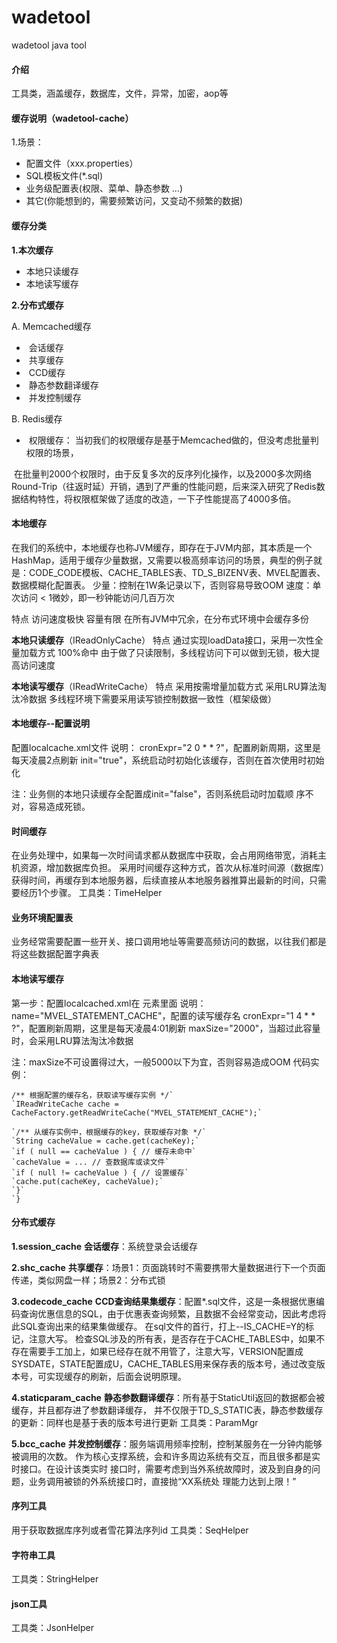 # wadetool
wadetool java tool


#### 介绍
工具类，涵盖缓存，数据库，文件，异常，加密，aop等



#### 缓存说明（wadetool-cache）

1.场景：

- 配置文件（xxx.properties）
- SQL模板文件(*.sql)
- 业务级配置表(权限、菜单、静态参数 ...)
- 其它(你能想到的，需要频繁访问，又变动不频繁的数据)


#### 缓存分类
**1.本次缓存**

- 本地只读缓存
- 本地读写缓存

**2.分布式缓存**

A. Memcached缓存

- ​    会话缓存
- ​    共享缓存
- ​    CCD缓存
- ​    静态参数翻译缓存
- ​    并发控制缓存

B. Redis缓存


- ​    权限缓存：  当初我们的权限缓存是基于Memcached做的，但没考虑批量判权限的场景，

​               在批量判2000个权限时，由于反复多次的反序列化操作，以及2000多次网络
​               Round-Trip（往返时延）开销，遇到了严重的性能问题，后来深入研究了Redis数据结构特
​               性，将权限框架做了适度的改造，一下子性能提高了4000多倍。


#### 本地缓存

在我们的系统中，本地缓存也称JVM缓存，即存在于JVM内部，其本质是一个HashMap，适用于缓存少量数据，又需要以极高频率访问的场景，典型的例子就是：CODE_CODE模板、CACHE_TABLES表、TD_S_BIZENV表、MVEL配置表、数据模糊化配置表。
少量：控制在1W条记录以下，否则容易导致OOM
速度：单次访问 < 1微妙，即一秒钟能访问几百万次

特点
访问速度极快
容量有限
在所有JVM中冗余，在分布式环境中会缓存多份

**本地只读缓存**（IReadOnlyCache）
特点
通过实现loadData接口，采用一次性全量加载方式
100%命中
由于做了只读限制，多线程访问下可以做到无锁，极大提高访问速度

**本地读写缓存**（IReadWriteCache）
特点
采用按需增量加载方式
采用LRU算法淘汰冷数据
多线程环境下需要采用读写锁控制数据一致性（框架级做）

#### 本地缓存--配置说明
配置localcache.xml文件
说明：
cronExpr="2 0 * * ?"，配置刷新周期，这里是每天凌晨2点刷新
init="true"，系统启动时初始化该缓存，否则在首次使用时初始化

注：业务侧的本地只读缓存全配置成init="false"，否则系统启动时加载顺
序不对，容易造成死锁。

####  时间缓存
在业务处理中，如果每一次时间请求都从数据库中获取，会占用网络带宽，消耗主机资源，增加数据库负担。
采用时间缓存这种方式，首次从标准时间源（数据库）获得时间，再缓存到本地服务器，后续直接从本地服务器推算出最新的时间，只需要经历1个步骤。
工具类：TimeHelper

####  业务环境配置表
业务经常需要配置一些开关、接口调用地址等需要高频访问的数据，以往我们都是将这些数据配置字典表

####  本地读写缓存
第一步：配置localcached.xml在 <readwrite>元素里面
说明：
name="MVEL_STATEMENT_CACHE"，配置的读写缓存名
cronExpr="1 4 * * ?"，配置刷新周期，这里是每天凌晨4:01刷新
maxSize="2000"，当超过此容量时，会采用LRU算法淘汰冷数据

注：maxSize不可设置得过大，一般5000以下为宜，否则容易造成OOM
代码实例：

```
/** 根据配置的缓存名，获取读写缓存实例 */`
`IReadWriteCache cache = CacheFactory.getReadWriteCache("MVEL_STATEMENT_CACHE");`

`/** 从缓存实例中，根据缓存的key，获取缓存对象 */`
`String cacheValue = cache.get(cacheKey);`
`if ( null == cacheValue ) { // 缓存未命中`
`cacheValue = ... // 查数据库或读文件`
`if ( null != cacheValue ) { // 设置缓存`
`cache.put(cacheKey, cacheValue);`
`}`
`}
```



####  分布式缓存

**1.session_cache**
**会话缓存**：系统登录会话缓存

**2.shc_cache**
**共享缓存**：场景1：页面跳转时不需要携带大量数据进行下一个页面传递，类似网盘一样；场景2：分布式锁

**3.codecode_cache**
**CCD查询结果集缓存**：配置*.sql文件，这是一条根据优惠编码查询优惠信息的SQL，由于优惠表查询频繁，且数据不会经常变动，因此考虑将此SQL查询出来的结果集做缓存。
在sql文件的首行，打上--IS_CACHE=Y的标记，注意大写。
检查SQL涉及的所有表，是否存在于CACHE_TABLES中，如果不存在需要手工加上，如果已经存在就不用管了，注意大写，VERSION配置成SYSDATE，STATE配置成U，CACHE_TABLES用来保存表的版本号，通过改变版本号，可实现缓存的刷新，后面会说明原理。

**4.staticparam_cache**
**静态参数翻译缓存**：所有基于StaticUtil返回的数据都会被缓存，并且都存进了参数翻译缓存，
并不仅限于TD_S_STATIC表，静态参数缓存的更新：同样也是基于表的版本号进行更新
工具类：ParamMgr

**5.bcc_cache**
**并发控制缓存**：服务端调用频率控制，控制某服务在一分钟内能够被调用的次数。
作为核心支撑系统，会和许多周边系统有交互，而且很多都是实时接口。在设计该类实时
接口时，需要考虑到当外系统故障时，波及到自身的问题，业务调用被锁的外系统接口时，直接抛“XX系统处
理能力达到上限！”




####  序列工具

用于获取数据库序列或者雪花算法序列id
工具类：SeqHelper

####  字符串工具
工具类：StringHelper

####  json工具
工具类：JsonHelper
